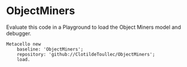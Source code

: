 # ObjectMiners

Evaluate this code in a Playground to load the Object Miners model and debugger.

```Smalltalk
Metacello new
    baseline: 'ObjectMiners';
    repository: 'github://ClotildeToullec/ObjectMiners';
    load.
```
